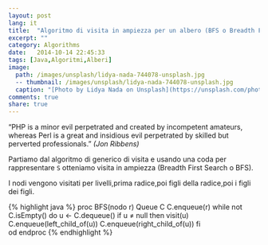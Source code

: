 ```yaml
---
layout: post
lang: it
title:  "Algoritmo di visita in ampiezza per un albero (BFS o Breadth First Search)"
excerpt: ""
category: Algorithms
date:   2014-10-14 22:45:33
tags: [Java,Algoritmi,Alberi]
image:
  path: /images/unsplash/lidya-nada-744078-unsplash.jpg
  -- thumbnail: /images/unsplash/lidya-nada-744078-unsplash.jpg
  caption: "[Photo by Lidya Nada on Unsplash](https://unsplash.com/photos/BnzqQwerUOY?utm_source=unsplash&utm_medium=referralutm_content=creditCopyText)"
comments: true
share: true
---
```


“PHP is a minor evil perpetrated and created by incompetent amateurs, whereas Perl is a great and insidious evil perpetrated by skilled but perverted professionals.”
*(Jon Ribbens)*

Partiamo dal algoritmo di generico di visita e usando una coda per rappresentare `S` otteniamo visita in ampiezza (Breadth First Search o BFS).

I nodi vengono visitati per livelli,prima radice,poi figli della radice,poi i figli dei figli.

{% highlight java %}
proc BFS(nodo r)
   Queue C
   C.enqueue(r)
   while not C.isEmpty() do 
       u ← C.dequeue()
       if u ≠ null then
           visit(u)
           C.enqueue(left_child_of(u))
           C.enqueue(right_child_of(u))
       fi	
   od
endproc 
{% endhighlight %}
